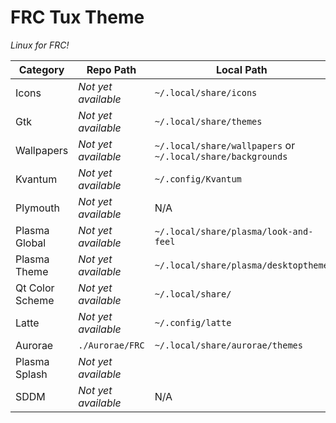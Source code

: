 # FRC Tux Theme

*Linux for FRC!*

| Category        | Repo Path           | Local Path                                                  | System Path                       |
| --------------- | ------------------- | ----------------------------------------------------------- | --------------------------------- |
| Icons           | *Not yet available* | `~/.local/share/icons`                                      | `/usr/share/icons`                |
| Gtk             | *Not yet available* | `~/.local/share/themes`                                     | `/usr/share/themes`               |
| Wallpapers      | *Not yet available* | `~/.local/share/wallpapers` or `~/.local/share/backgrounds` | `/usr/share/backgrounds`          |
| Kvantum         | *Not yet available* | `~/.config/Kvantum`                                         | `/usr/share/Kvantum`              |
| Plymouth        | *Not yet available* | N/A                                                         |                                   |
| Plasma Global   | *Not yet available* | `~/.local/share/plasma/look-and-feel`                       | `/usr/share/plasma/look-and-feel` |
| Plasma Theme    | *Not yet available* | `~/.local/share/plasma/desktoptheme`                        | `/usr/share/plasma/desktoptheme`  |
| Qt Color Scheme | *Not yet available* | `~/.local/share/`                                           |                                   |
| Latte           | *Not yet available* | `~/.config/latte`                                           | N/A?                              |
| Aurorae         | `./Aurorae/FRC`     | `~/.local/share/aurorae/themes`                             | N/A?                              |
| Plasma Splash   | *Not yet available* |                                                             |                                   |
| SDDM            | *Not yet available* | N/A                                                         | `/usr/share/sddm/themes`          |

